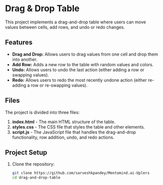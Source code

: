 # Drag & Drop Table

This project implements a drag-and-drop table where users can move values between cells, add rows, and undo or redo changes.

## Features
- **Drag and Drop:** Allows users to drag values from one cell and drop them into another.
- **Add Row:** Adds a new row to the table with random values and colors.
- **Undo:** Allows users to undo the last action (either adding a row or swapping values).
- **Redo:** Allows users to redo the most recently undone action (either re-adding a row or re-swapping values).

## Files
The project is divided into three files:
1. **index.html** - The main HTML structure of the table.
2. **styles.css** - The CSS file that styles the table and other elements.
3. **script.js** - The JavaScript file that handles the drag-and-drop functionality, row addition, undo, and redo actions.

## Project Setup

1. Clone the repository:
   ```bash
   git clone https://github.com/sarveshkpandey/Mentomind.ai-Uplers
   cd drag-and-drop-table
